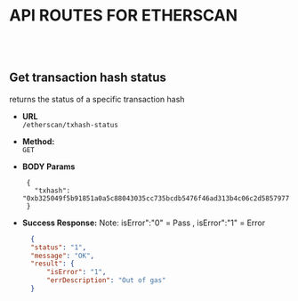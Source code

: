# API ROUTES FOR ETHERSCAN

<br />
<br />

## **Get transaction hash status**

returns the status of a specific transaction hash

- **URL** <br />
  `/etherscan/txhash-status`

- **Method:** <br />
  `GET`

- **BODY Params** <br />
  ```text
   {
     "txhash": "0xb325049f5b91851a0a5c88043035cc735bcdb5476f46ad313b4c06c2d5857977"
   }
  ```
- **Success Response:**
  Note: isError":"0" = Pass , isError":"1" = Error
  ```json
    {
    "status": "1",
    "message": "OK",
    "result": {
        "isError": "1",
        "errDescription": "Out of gas"
    }
  ```
